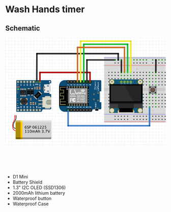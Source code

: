 # Wash Hands timer
## Schematic<BR>
![GITHUB](https://github.com/James-workshop/Wash-Hands-timer/blob/master/Schematic.png "Wash Hands timer")<BR><BR>

## <BR>
* D1 Mini <BR>
* Battery Shield<BR>
* 1.3" I2C OLED (SSD1306)<BR>
* 2000mAh lithium battery<BR>
* Waterproof button <BR>
* Waterproof Case<BR>

